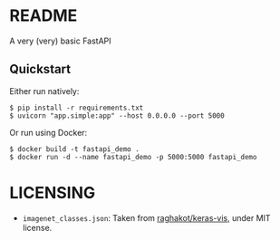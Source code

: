 # README
A very (very) basic FastAPI 

## Quickstart

Either run natively:

```
$ pip install -r requirements.txt
$ uvicorn "app.simple:app" --host 0.0.0.0 --port 5000
```

Or run using Docker:
```
$ docker build -t fastapi_demo .
$ docker run -d --name fastapi_demo -p 5000:5000 fastapi_demo
```
# LICENSING
* `imagenet_classes.json`: Taken from [raghakot/keras-vis](https://github.com/raghakot/keras-vis), under MIT license.